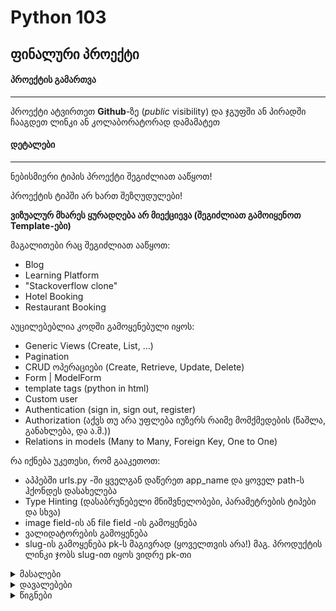 # Python 103


## ფინალური პროექტი

#### პროექტის გამართვა
---
პროექტი ატვირთეთ **Github**-ზე (*public* visibility)
და ჯგუფში ან პირადში ჩააგდეთ ლინკი ან კოლაბორატორად დამამატეთ



#### დეტალები
---

ნებისმიერი ტიპის პროექტი შეგიძლიათ ააწყოთ!

პროექტის ტიპში არ ხართ შეზღუდულები!

**ვიზუალურ მხარეს ყურადღება არ მიექციევა (შეგიძლიათ გამოიყენოთ Template-ები)**

მაგალითები რაც შეგიძლიათ ააწყოთ:

- Blog
- Learning Platform
- "Stackoverflow clone"
- Hotel Booking
- Restaurant Booking

აუცილებებლია კოდში გამოყენებული იყოს:
- Generic Views (Create, List, ...)
- Pagination
- CRUD ოპერაციები (Create, Retrieve, Update, Delete)
- Form | ModelForm
- template tags (python in html)
- Custom user
- Authentication (sign in, sign out, register)
- Authorization (აქვს თუ არა უფლება იუზერს რაიმე მომქმედების (წაშლა, განახლება, და ა.შ.))
- Relations in models (Many to Many, Foreign Key, One to One)


რა იქნება უკეთესი, რომ გააკეთოთ:
- აპპებში urls.py -ში ყველგან დაწერეთ app_name და ყოველ path-ს ჰქონდეს დასახელება
- Type Hinting (დასაბრუნებელი მნიშვნელობები, პარამეტრების ტიპები და სხვა)
- image field-ის ან file field -ის გამოყენება
- ვალიდატორების გამოყენება
- slug-ის გამოყენება pk-ს მაგივრად (ყოველთვის არა!) მაგ. პროდუქტის ლინკი ჯობს slug-ით იყოს ვიდრე pk-თი
    


<details>
    <summary>მასალები</summary>

- [Workshop 1](workshop_1.md)
- [Workshop 2](workshop_2.md)
  
</details>

<details>
    <summary>დავალებები</summary>

- [Quiz 1](https://forms.gle/QUx2xHFUpbUBpQ147)
- [Quiz 2](https://forms.gle/GYJ1fpEewZCERXkA8)
    - [Quiz 2.1](https://forms.gle/qu7v47cuA9SetjNPA)
- [Quiz 3](https://forms.gle/eQSeKVqahdUreadT8)
</details>

<details>
  <summary>წიგნები</summary> 

**Python**
- [Python Crash Course](https://b-ok.asia/book/4995914/5d84d3)
- [Automate the Boring Stuff with Python](https://b-ok.asia/book/5342891/c5ae7c)

**Django**
- [Django for Beginners](https://b-ok.asia/book/11235649/1e051e)
    
**Algorithms**
- [The Algorithm Design Manual (Skiena)](https://b-ok.asia/book/18874390/49fa12)
- [Introduction to Algorithms, Third Edition (Cormen)](https://b-ok.asia/book/5789454/679d14)
</details>
